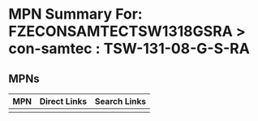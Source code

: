 



# MPN Summary For: FZECONSAMTECTSW1318GSRA > con-samtec : TSW-131-08-G-S-RA

## MPNs
  

|MPN|Direct Links|Search Links|
| :--- | :--- | :--- |
||||
